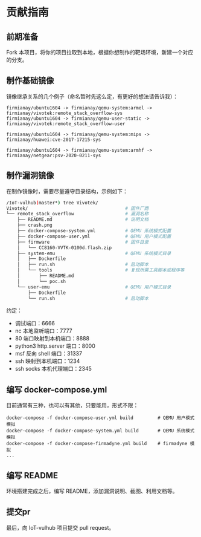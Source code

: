 # 贡献指南

## 前期准备

Fork 本项目，将你的项目拉取到本地，根据你想制作的靶场环境，新建一个对应的分支。

## 制作基础镜像

镜像继承关系的几个例子（命名暂时先这么定，有更好的想法请告诉我）：

```
firmianay/ubuntu1604 -> firmianay/qemu-system:armel -> firmianay/vivotek:remote_stack_overflow-sys
firmianay/ubuntu1604 -> firmianay/qemu-user-static -> firmianay/vivotek:remote_stack_overflow-user

firmianay/ubuntu1604 -> firmianay/qemu-system:mips -> firmianay/huawei:cve-2017-17215-sys

firmianay/ubuntu1604 -> firmianay/qemu-system:armhf -> firmianay/netgear:psv-2020-0211-sys
```

## 制作漏洞镜像

在制作镜像时，需要尽量遵守目录结构，示例如下：

```sh
/IoT-vulhub(master*) tree Vivotek/
Vivotek/                                    # 固件厂商
└── remote_stack_overflow                   # 漏洞名称
    ├── README.md                           # 说明文档
    ├── crash.png
    ├── docker-compose-system.yml           # QEMU 系统模式配置
    ├── docker-compose-user.yml             # QEMU 用户模式配置
    ├── firmware                            # 固件目录
    │   └── CC8160-VVTK-0100d.flash.zip
    ├── system-emu                          # QEMU 系统模式目录
    │   ├── Dockerfile
    │   ├── run.sh                          # 启动脚本
    │   └── tools                           # 复现所需工具脚本或程序等
    │       ├── README.md
    │       └── poc.sh
    └── user-emu                            # QEMU 用户模式目录
        ├── Dockerfile
        └── run.sh                          # 启动脚本
```

约定：
- 调试端口：6666
- nc 本地监听端口：7777
- 80 端口映射到本机端口：8888
- python3 http.server 端口：8000
- msf 反向 shell 端口：31337
- ssh 映射到本机端口：1234
- ssh socks 本机代理端口：2345

## 编写 docker-compose.yml

目前通常有三种，也可以有其他，只要能用，形式不限：

```
docker-compose -f docker-compose-user.yml build         # QEMU 用户模式模拟
docker-compose -f docker-compose-system.yml build       # QEMU 系统模式模拟
docker-compose -f docker-compose-firmadyne.yml build    # firmadyne 模拟
...
```

## 编写 README

环境搭建完成之后，编写 README，添加漏洞说明、截图、利用文档等。

## 提交pr

最后，向 IoT-vulhub 项目提交 pull request。
